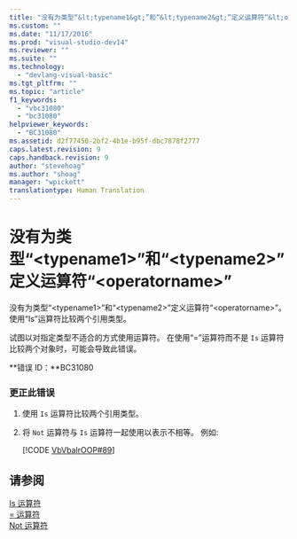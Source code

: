 ```yaml
---
title: "没有为类型“&lt;typename1&gt;”和“&lt;typename2&gt;”定义运算符“&lt;operatorname&gt;” | Microsoft Docs"
ms.custom: ""
ms.date: "11/17/2016"
ms.prod: "visual-studio-dev14"
ms.reviewer: ""
ms.suite: ""
ms.technology: 
  - "devlang-visual-basic"
ms.tgt_pltfrm: ""
ms.topic: "article"
f1_keywords: 
  - "vbc31080"
  - "bc31080"
helpviewer_keywords: 
  - "BC31080"
ms.assetid: d2f77450-2bf2-4b1e-b95f-dbc7878f2777
caps.latest.revision: 9
caps.handback.revision: 9
author: "stevehoag"
ms.author: "shoag"
manager: "wpickett"
translationtype: Human Translation
---
```

# 没有为类型“&lt;typename1&gt;”和“&lt;typename2&gt;”定义运算符“&lt;operatorname&gt;”
没有为类型“\<typename1\>”和“\<typename2\>”定义运算符“\<operatorname\>”。 使用“Is”运算符比较两个引用类型。  
  
 试图以对指定类型不适合的方式使用运算符。 在使用“\=”运算符而不是 `Is` 运算符比较两个对象时，可能会导致此错误。  
  
 **错误 ID：**BC31080  
  
### 更正此错误  
  
1.  使用 `Is` 运算符比较两个引用类型。  
  
2.  将 `Not` 运算符与 `Is` 运算符一起使用以表示不相等。 例如:  
  
     [!CODE [VbVbalrOOP#89](../CodeSnippet/VS_Snippets_VBCSharp/VbVbalrOOP#89)]  
  
## 请参阅  
 [Is 运算符](../../visual-basic/language-reference/operators/is-operator.md)   
 [\= 运算符](../../visual-basic/language-reference/operators/assignment-operator.md)   
 [Not 运算符](../../visual-basic/language-reference/operators/not-operator.md)